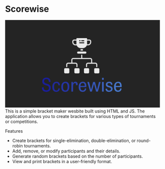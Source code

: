 # Scorewise
<img src="scorewise.png">
This is a simple bracket maker wesbite built using HTML and JS. The application allows you to create brackets for various types of tournaments or competitions.

Features

* Create brackets for single-elimination, double-elimination, or round-robin tournaments.
* Add, remove, or modify participants and their details.
* Generate random brackets based on the number of participants.
* View and print brackets in a user-friendly format.

